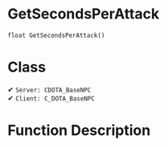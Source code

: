 # GetSecondsPerAttack
```
float GetSecondsPerAttack()
```
# Class
✔ `Server: CDOTA_BaseNPC`  
✔ `Client: C_DOTA_BaseNPC`  

# Function Description

